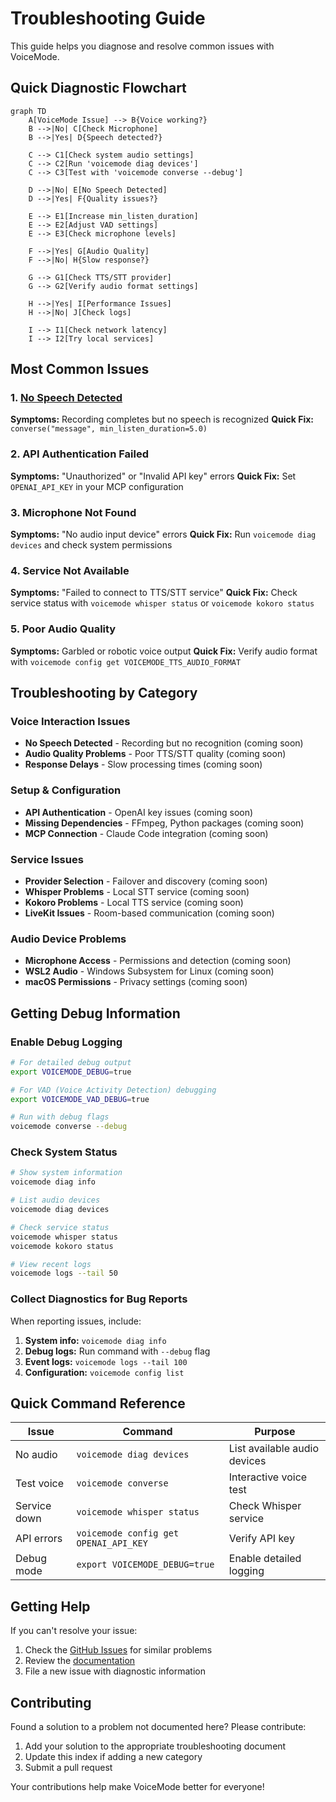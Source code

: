 # Troubleshooting Guide

This guide helps you diagnose and resolve common issues with VoiceMode.

## Quick Diagnostic Flowchart

```mermaid
graph TD
    A[VoiceMode Issue] --> B{Voice working?}
    B -->|No| C[Check Microphone]
    B -->|Yes| D{Speech detected?}

    C --> C1[Check system audio settings]
    C --> C2[Run 'voicemode diag devices']
    C --> C3[Test with 'voicemode converse --debug']

    D -->|No| E[No Speech Detected]
    D -->|Yes| F{Quality issues?}

    E --> E1[Increase min_listen_duration]
    E --> E2[Adjust VAD settings]
    E --> E3[Check microphone levels]

    F -->|Yes| G[Audio Quality]
    F -->|No| H{Slow response?}

    G --> G1[Check TTS/STT provider]
    G --> G2[Verify audio format settings]

    H -->|Yes| I[Performance Issues]
    H -->|No| J[Check logs]

    I --> I1[Check network latency]
    I --> I2[Try local services]
```

## Most Common Issues

### 1. [No Speech Detected](voice-interaction/no-speech-detected.md)
**Symptoms:** Recording completes but no speech is recognized
**Quick Fix:** `converse("message", min_listen_duration=5.0)`

### 2. API Authentication Failed
**Symptoms:** "Unauthorized" or "Invalid API key" errors
**Quick Fix:** Set `OPENAI_API_KEY` in your MCP configuration

### 3. Microphone Not Found
**Symptoms:** "No audio input device" errors
**Quick Fix:** Run `voicemode diag devices` and check system permissions

### 4. Service Not Available
**Symptoms:** "Failed to connect to TTS/STT service"
**Quick Fix:** Check service status with `voicemode whisper status` or `voicemode kokoro status`

### 5. Poor Audio Quality
**Symptoms:** Garbled or robotic voice output
**Quick Fix:** Verify audio format with `voicemode config get VOICEMODE_TTS_AUDIO_FORMAT`

## Troubleshooting by Category

### Voice Interaction Issues
- **No Speech Detected** - Recording but no recognition (coming soon)
- **Audio Quality Problems** - Poor TTS/STT quality (coming soon)
- **Response Delays** - Slow processing times (coming soon)

### Setup & Configuration
- **API Authentication** - OpenAI key issues (coming soon)
- **Missing Dependencies** - FFmpeg, Python packages (coming soon)
- **MCP Connection** - Claude Code integration (coming soon)

### Service Issues
- **Provider Selection** - Failover and discovery (coming soon)
- **Whisper Problems** - Local STT service (coming soon)
- **Kokoro Problems** - Local TTS service (coming soon)
- **LiveKit Issues** - Room-based communication (coming soon)

### Audio Device Problems
- **Microphone Access** - Permissions and detection (coming soon)
- **WSL2 Audio** - Windows Subsystem for Linux (coming soon)
- **macOS Permissions** - Privacy settings (coming soon)

## Getting Debug Information

### Enable Debug Logging

```bash
# For detailed debug output
export VOICEMODE_DEBUG=true

# For VAD (Voice Activity Detection) debugging
export VOICEMODE_VAD_DEBUG=true

# Run with debug flags
voicemode converse --debug
```

### Check System Status

```bash
# Show system information
voicemode diag info

# List audio devices
voicemode diag devices

# Check service status
voicemode whisper status
voicemode kokoro status

# View recent logs
voicemode logs --tail 50
```

### Collect Diagnostics for Bug Reports

When reporting issues, include:

1. **System info:** `voicemode diag info`
2. **Debug logs:** Run command with `--debug` flag
3. **Event logs:** `voicemode logs --tail 100`
4. **Configuration:** `voicemode config list`

## Quick Command Reference

| Issue | Command | Purpose |
|-------|---------|---------|
| No audio | `voicemode diag devices` | List available audio devices |
| Test voice | `voicemode converse` | Interactive voice test |
| Service down | `voicemode whisper status` | Check Whisper service |
| API errors | `voicemode config get OPENAI_API_KEY` | Verify API key |
| Debug mode | `export VOICEMODE_DEBUG=true` | Enable detailed logging |

## Getting Help

If you can't resolve your issue:

1. Check the [GitHub Issues](https://github.com/mbailey/voicemode/issues) for similar problems
2. Review the [documentation](https://voicemode.dev)
3. File a new issue with diagnostic information

## Contributing

Found a solution to a problem not documented here? Please contribute:

1. Add your solution to the appropriate troubleshooting document
2. Update this index if adding a new category
3. Submit a pull request

Your contributions help make VoiceMode better for everyone!